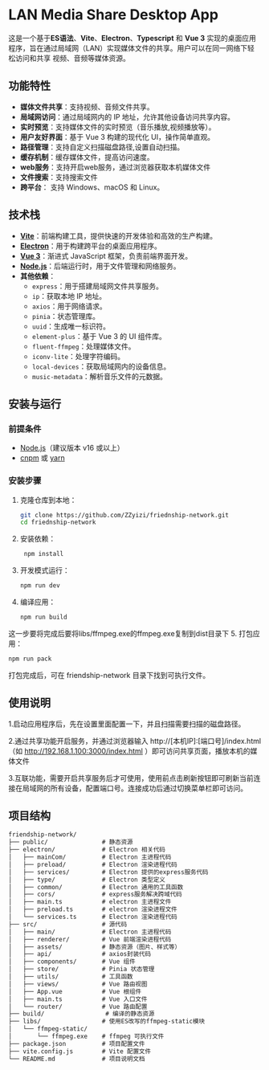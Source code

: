 # LAN Media Share Desktop App

这是一个基于**ES语法**、**Vite**、**Electron**、**Typescript** 和 **Vue 3** 实现的桌面应用程序，旨在通过局域网（LAN）实现媒体文件的共享。用户可以在同一网络下轻松访问和共享 视频、音频等媒体资源。

## 功能特性

- **媒体文件共享**：支持视频、音频文件共享。
- **局域网访问**：通过局域网内的 IP 地址，允许其他设备访问共享内容。
- **实时预览**：支持媒体文件的实时预览（音乐播放,视频播放等）。
- **用户友好界面**：基于 Vue 3 构建的现代化 UI，操作简单直观。
- **路径管理**：支持自定义扫描磁盘路径,设置自动扫描。
- **缓存机制**：缓存媒体文件，提高访问速度。
- **web服务**：支持开启web服务，通过浏览器获取本机媒体文件
- **文件搜索**：支持搜索文件
- **跨平台**： 支持 Windows、macOS 和 Linux。


## 技术栈

- **[Vite](https://vitejs.dev/)**：前端构建工具，提供快速的开发体验和高效的生产构建。
- **[Electron](https://www.electronjs.org/)**：用于构建跨平台的桌面应用程序。
- **[Vue 3](https://vuejs.org/)**：渐进式 JavaScript 框架，负责前端界面开发。
- **[Node.js](https://nodejs.org/)**：后端运行时，用于文件管理和网络服务。
- **其他依赖**：
   - `express`：用于搭建局域网文件共享服务。
   - `ip`：获取本地 IP 地址。
   - `axios`：用于网络请求。
   - `pinia`：状态管理库。
   - `uuid`：生成唯一标识符。
   - `element-plus`：基于 Vue 3 的 UI 组件库。
   - `fluent-ffmpeg`：处理媒体文件。
   - `iconv-lite`：处理字符编码。
   - `local-devices`：获取局域网内的设备信息。
   - `music-metadata`：解析音乐文件的元数据。

## 安装与运行

### 前提条件

- [Node.js](https://nodejs.org/)（建议版本 v16 或以上）
- [cnpm](https://www.cnpmjs.com/) 或 [yarn](https://yarnpkg.com/)

### 安装步骤

1. 克隆仓库到本地：
   ```bash
   git clone https://github.com/ZZyizi/friednship-network.git
   cd friednship-network
2. 安装依赖：
   ```bash
    npm install
   ```
3. 开发模式运行：
   ```bash
   npm run dev
   ```
4. 编译应用：
   ```bash
   npm run build
   ```
这一步要将完成后要将libs/ffmpeg.exe的ffmpeg.exe复制到dist目录下
5. 打包应用：
   ```bash
   npm run pack
   ```
打包完成后，可在 friendship-network 目录下找到可执行文件。  

## 使用说明

1.启动应用程序后，先在设置里面配置一下，并且扫描需要扫描的磁盘路径。

2.通过共享功能开启服务，并通过浏览器输入 http://[本机IP]:[端口号]/index.html（如 http://192.168.1.100:3000/index.html ）即可访问共享页面，播放本机的媒体文件

3.互联功能，需要开启共享服务后才可使用，使用前点击刷新按钮即可刷新当前连接在局域网的所有设备，配置端口号。连接成功后通过切换菜单栏即可访问。

## 项目结构
```markdown
friendship-network/
├── public/               # 静态资源
├── electron/             # Electron 相关代码
│   ├── mainCom/          # Electron 主进程代码
│   ├── preload/          # Electron 渲染进程代码
│   ├── services/         # Electron 提供的express服务代码
│   ├── type/             # Electron 类型定义
│   ├── common/           # Electron 通用的工具函数
│   ├── cors/             # express服务解决跨域代码
│   ├── main.ts           # electron 主进程文件
│   ├── preload.ts        # electron 渲染进程文件
│   └── services.ts       # Electron 渲染进程代码
├── src/                  # 源代码
│   ├── main/             # Electron 主进程代码
│   ├── renderer/         # Vue 前端渲染进程代码
│   ├── assets/           # 静态资源（图片、样式等）
│   ├── api/              # axios封装代码
│   ├── components/       # Vue 组件
│   ├── store/            # Pinia 状态管理
│   ├── utils/            # 工具函数
│   ├── views/            # Vue 路由视图
│   ├── App.vue           # Vue 根组件
│   ├── main.ts           # Vue 入口文件
│   └── router/           # Vue 路由配置
├── build/                 # 编译的静态资源
├── libs/                 # 使用ES改写的ffmpeg-static模块
│   └── ffmpeg-static/    
│       └── ffmpeg.exe    # ffmpeg 可执行文件
├── package.json          # 项目配置文件
├── vite.config.js        # Vite 配置文件
└── README.md             # 项目说明文档
```

